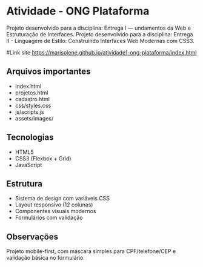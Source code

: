 # Atividade - ONG Plataforma

Projeto desenvolvido para a disciplina: Entrega I — undamentos da Web e Estruturação de Interfaces.
Projeto desenvolvido para a disciplina: Entrega II - Linguagem de Estilo: Construindo Interfaces Web Modernas com CSS3.

#Link site
https://marisolene.github.io/atividade1-ong-plataforma/index.html

## Arquivos importantes
- index.html
- projetos.html
- cadastro.html
- css/styles.css
- js/scripts.js
- assets/images/

## Tecnologias
- HTML5
- CSS3 (Flexbox + Grid)
- JavaScript

## Estrutura
- Sistema de design com variáveis CSS
- Layout responsivo (12 colunas)
- Componentes visuais modernos
- Formulários com validação

## Observações
Projeto mobile-first, com máscara simples para CPF/telefone/CEP e validação básica no formulário.
